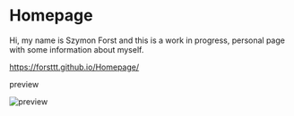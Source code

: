 # Homepage
Hi, my name is Szymon Forst and this is a work in progress,
personal page with some information about myself.

https://forsttt.github.io/Homepage/

preview

![preview](https://user-images.githubusercontent.com/98844626/153913619-c296d735-3f83-4543-8708-9b18d42a0e73.png)



